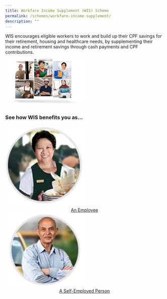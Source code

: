 ```yaml
---
title: Workfare Income Supplement (WIS) Scheme
permalink: /schemes/workfare-income-supplement/
description: ""
---
```

WIS encourages eligible workers to work and build up their CPF savings for their retirement, housing and healthcare needs, by supplementing their income and retirement savings through cash payments and CPF contributions.

![](/images/WIS1.png)

### See how WIS benefits you as...
<style>
img {
  max-width: 50%;
  height: auto;
}
</style>
	
<a href="/wis-scheme/permalink">
<img src="/images/Schemes1.png" alt="An Employee" width="500" height="500">
	<center>An Employee</center>

<a href="/wis-scheme/permalink">
<img src="/images/Schemes2.png" alt="A Self-Employed Person" width="500" height="500">
	<center>A Self-Employed Person</center>
</a>